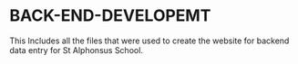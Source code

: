 # BACK-END-DEVELOPEMT
This Includes all the files that were used to create the website for backend data entry for St Alphonsus School.
